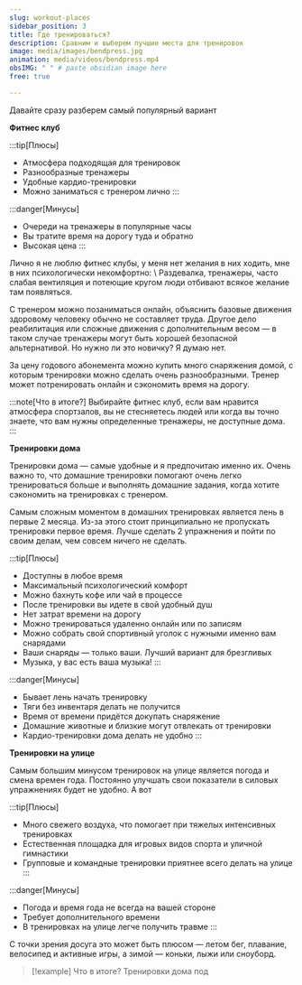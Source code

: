 ```yaml
---
slug: workout-places
sidebar_position: 3
title: Где тренироваться?
description: Сравним и выберем лучшие места для тренировок
image: media/images/bendpress.jpg
animation: media/videos/bendpress.mp4
obsIMG: " " # paste obsidian image here
free: true

---
```


Давайте сразу разберем самый популярный вариант

**Фитнес клуб**

:::tip[Плюсы]
- Атмосфера подходящая для тренировок
- Разнообразные тренажеры
- Удобные кардио-тренировки
- Можно заниматься с тренером лично
:::

:::danger[Минусы]
- Очереди на тренажеры в популярные часы
- Вы тратите время на дорогу туда и обратно
- Высокая цена
:::

Лично я не люблю фитнес клубы, у меня нет желания в них ходить, мне в них психологически некомфортно: \ 
Раздевалка, тренажеры, часто слабая вентиляция и потеющие кругом люди отбивают всякое желание там появляться.

С тренером можно позаниматься онлайн, объяснить базовые движения здоровому человеку обычно не составляет труда. Другое дело реабилитация или сложные движения с дополнительным весом — в таком случае тренажеры могут быть хорошей безопасной альтернативой. Но нужно ли это новичку? Я думаю нет.

За цену годового абонемента можно купить много снаряжения домой, с которым тренировки можно сделать очень разнообразными. Тренер может потренировать онлайн и сэкономить время на дорогу.

:::note[Что в итоге?]
Выбирайте фитнес клуб, если вам нравится атмосфера спортзалов, вы не стесняетесь людей или когда вы точно знаете, что вам нужны определенные тренажеры, не доступные дома.
:::

**Тренировки дома**

Тренировки дома — самые удобные и я предпочитаю именно их. Очень важно то, что домашние тренировки помогают очень легко тренироваться больше и выполнять домашние задания, когда хотите сэкономить на тренировках с тренером.

Самым сложным моментом в домашних тренировках является лень в первые 2 месяца. Из-за этого стоит принципиально не пропускать тренировки первое время. Лучше сделать 2 упражнения и пойти по своим делам, чем совсем ничего не сделать.

:::tip[Плюсы]
- Доступны в любое время
- Максимальный психологический комфорт
- Можно бахнуть кофе или чай в процессе
- После тренировки вы идете в свой удобный душ
- Нет затрат времени на дорогу
- Можно тренироваться удаленно онлайн или по записям
- Можно собрать свой спортивный уголок с нужными именно вам снарядами
- Ваши снаряды — только ваши. Лучший вариант для брезгливых
- Музыка, у вас есть ваша музыка!
:::

:::danger[Минусы]
- Бывает лень начать тренировку
- Тяги без инвентаря делать не получится
- Время от времени придётся докупать снаряжение
- Домашние животные и близкие могут отвлекать от тренировки
- Кардио-тренировки дома делать не удобно
:::

**Тренировки на улице**

Самым большим минусом тренировок на улице является погода и смена времен года. Постоянно улучшать свои показатели в силовых упражнениях будет не удобно. А вот 

:::tip[Плюсы]
- Много свежего воздуха, что помогает при тяжелых интенсивных тренировках
- Естественная площадка для игровых видов спорта и уличной гимнастики
- Групповые и командные тренировки приятнее всего делать на улице
:::

:::danger[Минусы]
- Погода и время года не всегда на вашей стороне
- Требует дополнительного времени
- В тренировках на улице легче получить травме
:::

С точки зрения досуга это может быть плюсом — летом бег, плавание, велосипед и активные игры, а зимой — коньки, лыжи или сноуборд. 


> [!example] Что в итоге?
>  Тренировки дома под